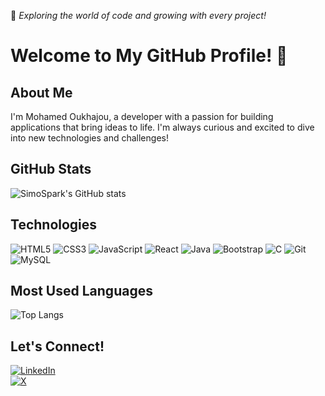 🌱 *Exploring the world of code and growing with every project!*

# Welcome to My GitHub Profile! 👋

## About Me
I'm Mohamed Oukhajou, a developer with a passion for building applications that bring ideas to life. I'm always curious and excited to dive into new technologies and challenges!

## GitHub Stats
![SimoSpark's GitHub stats](https://github-readme-stats.vercel.app/api?username=SimoSpark&show_icons=true&theme=radical)

## Technologies
![HTML5](https://img.shields.io/badge/HTML5-E34F26?style=for-the-badge&logo=html5&logoColor=white)
![CSS3](https://img.shields.io/badge/CSS3-1572B6?style=for-the-badge&logo=css3&logoColor=white)
![JavaScript](https://img.shields.io/badge/JavaScript-F7DF1E?style=for-the-badge&logo=javascript&logoColor=black)
![React](https://img.shields.io/badge/React-61DAFB?style=for-the-badge&logo=react&logoColor=black)
![Java](https://img.shields.io/badge/Java-007396?style=for-the-badge&logo=java&logoColor=white)
![Bootstrap](https://img.shields.io/badge/Bootstrap-7952B3?style=for-the-badge&logo=bootstrap&logoColor=white)
![C](https://img.shields.io/badge/C-A8B9CC?style=for-the-badge&logo=c&logoColor=white)
![Git](https://img.shields.io/badge/Git-F05032?style=for-the-badge&logo=git&logoColor=white)
![MySQL](https://img.shields.io/badge/MySQL-4479A1?style=for-the-badge&logo=mysql&logoColor=white)

## Most Used Languages
![Top Langs](https://github-readme-stats.vercel.app/api/top-langs/?username=SimoSpark&layout=compact&theme=radical)

## Let's Connect!
[![LinkedIn](https://img.shields.io/badge/LinkedIn-0077B5?style=for-the-badge&logo=linkedin&logoColor=white)](https://www.linkedin.com/in/mohamed-oukhajou-9183a8295/)  
[![X](https://img.shields.io/badge/X-1DA1F2?style=for-the-badge&logo=x&logoColor=white)](https://x.com/MOukhajou68007)
